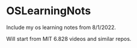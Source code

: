 # OSLearningNots
Include my os learning notes from 8/1/2022.

Will start from MIT 6.828 videos and similar repos.
